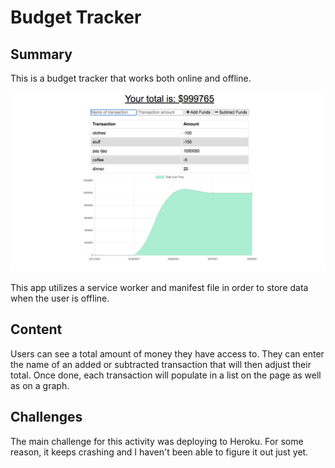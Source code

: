 <h1>
    Budget Tracker
</h1>

<h2>
    Summary
</h2>

<p>
    This is a budget tracker that works both online and offline.
</p>

<img src="Screen Shot 2021-10-21 at 2.49.08 PM.png"> 


<p>
    This app utilizes a service worker and manifest file in order to store data when the user is offline.
</p>

<h2>
    Content
</h2>

<p>
    Users can see a total amount of money they have access to. They can enter the name of an added or subtracted transaction that will then adjust their total. Once done, each transaction will populate in a list on the page as well as on a graph.
</p>

<h2>
    Challenges
</h2>

<p>
    The main challenge for this activity was deploying to Heroku. For some reason, it keeps crashing and I haven't been able to figure it out just yet.
</p>
